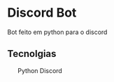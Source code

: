<h1>Discord Bot</h1>
<p>Bot feito em python para o discord</p>


<h2>Tecnolgias</h2>
<ul>
    <l1>Python</li>
    <l1>Discord</li>
</ul>